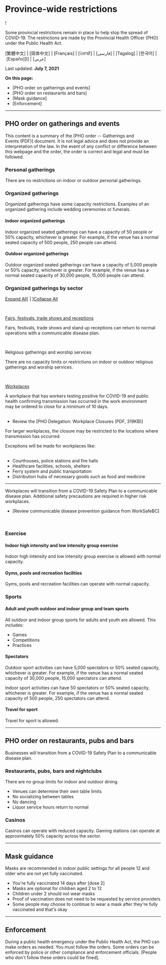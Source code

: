 
Province-wide restrictions
==========================


!

Some provincial restrictions remain in place to help stop the spread of
COVID-19. The restrictions are made by the Provincial Health Officer
(PHO) under the Public Health Act.

[繁體中文] \| [简体中文] \| [Français] \| [ਪੰਜਾਬੀ] \| [فارسی] \| [Tagalog] \| [한국어] \| [Españo][l] \| [عربى] 

Last updated: **July 7, 2021**

**On this page:**

-   [PHO order on gatherings and events]
-   [PHO order on restaurants and bars]
-   [Mask guidance]
-   [Enforcement]

------------------------------------------------------------------------

PHO order on gatherings and events 
------------------------------------------------

This content is a summary of the [PHO order -- Gatherings and
Events (PDF)] document.
It is not legal advice and does not provide an interpretation of the
law. In the event of any conflict or difference between this webpage and
the order, the order is correct and legal and must be followed. 

### Personal gatherings 

There are no restrictions on indoor or outdoor personal gatherings. 

### Organized gatherings 

Organized gatherings have some capacity restrictions. Examples of an
organized gathering include wedding ceremonies or funerals.

#### Indoor organized gatherings 

Indoor organized seated gatherings can have a capacity of 50 people or
50% capacity, whichever is greater. For example, if the venue has a
normal seated capacity of 500 people, 250 people can attend. 

#### Outdoor organized gatherings 

Outdoor organized seated gatherings can have a capacity of 5,000 people
or 50% capacity, whichever is greater. For example, if the venue has a
normal seated capacity of 30,000 people, 15,000 people can attend. 

### Organized gatherings by sector 

[Expand All]()[ \| ][Collapse
All]()

 

[Fairs, festivals, trade shows and
receptions]()

Fairs, festivals, trade shows and stand up receptions can return to
normal operations with a communicable disease plan. 

 

Religious gatherings and worship services

There are no capacity limits or restrictions on indoor or outdoor
religious gatherings and worship services. 

 

[Workplaces]()

A workplace that has workers testing positive for COVID-19 and public
health confirming transmission has occurred in the work environment
may be ordered to close for a minimum of 10 days.\
 

-   Review the [PHO Delegation: Workplace Closures (PDF,
    319KB)]

For larger workplaces, the closure may be restricted to the locations
where transmission has occurred.

Exceptions will be made for workplaces like:\
 

-   Courthouses, police stations and fire halls
-   Healthcare facilities, schools, shelters
-   Ferry system and public transportation
-   Distribution hubs of necessary goods such as food and medicine

------------------------------------------------------------------------

Workplaces will transition from a COVID-19 Safety Plan to a communicable
disease plan. Additional safety precautions are required in higher risk
workplaces. 

-   [Review communicable disease prevention guidance from
    WorkSafeBC]

 

### Exercise 

#### Indoor high intensity and low intensity group exercise 

Indoor high intensity and low intensity group exercise is allowed with
normal capacity. 

#### Gyms, pools and recreation facilities 

Gyms, pools and recreation facilities can operate with normal capacity.

### Sports 

#### Adult and youth outdoor and indoor group and team sports  

All outdoor and indoor group sports for adults and youth are allowed.
This includes:

-   Games
-   Competitions
-   Practices

#### Spectators 

Outdoor sport activities can have 5,000 spectators or 50% seated
capacity, whichever is greater. For example, if the venue has a normal
seated capacity of 30,000 people, 15,000 spectators can attend. 

Indoor sport activities can have 50 spectators or 50% seated capacity,
whichever is greater. For example, if the venue has a normal seated
capacity of 500 people, 250 spectators can attend. 

#### Travel for sport 

Travel for sport is allowed. 

------------------------------------------------------------------------

PHO order on restaurants, pubs and bars 
------------------------------------------------------------

Businesses will transition from a COVID-19 Safety Plan to a communicable
disease plan. 

### Restaurants, pubs, bars and nightclubs 

There are no group limits for indoor and outdoor dining.

-   Venues can determine their own table limits
-   No socializing between tables
-   No dancing
-   Liquor service hours return to normal

### Casinos 

Casinos can operate with reduced capacity. Gaming stations can operate
at approximately 50% capacity across the sector.

------------------------------------------------------------------------

Mask guidance 
-------------------------------

Masks are recommended in indoor public settings for all people 12 and
older who are not yet fully vaccinated. 

-   You\'re fully vaccinated 14 days after [dose
    2]
-   Masks are optional for children aged 2 to 12
-   Children under 2 should not wear masks
-   Proof of vaccination does not need to be requested by service
    providers
-   Some people may choose to continue to wear a mask after they\'re
    fully vaccinated and that\'s okay

------------------------------------------------------------------------

Enforcement 
---------------------------

During a public health emergency under the Public Health Act, the PHO
can make orders as needed. You must follow the orders. Some orders
can be enforced by police or other compliance and enforcement officials.
[People who don\'t follow these orders could be
fined].

